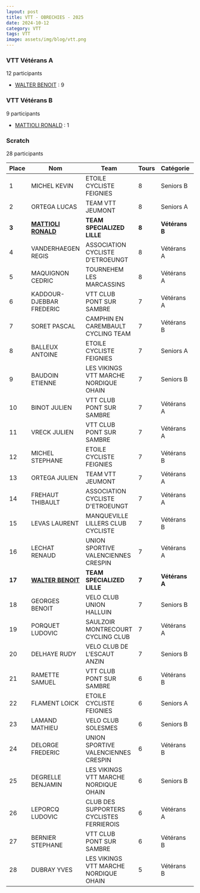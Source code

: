 ```yaml
---
layout: post
title: VTT - OBRECHIES - 2025
date: 2024-10-12
category: VTT
tags: VTT
image: assets/img/blog/vtt.png
---
```


### VTT Vétérans A
12 participants
- [WALTER BENOIT](https://teamspecializedlille.cc/coureurs/walterbenoit) : 9

### VTT Vétérans B
9 participants
- [MATTIOLI RONALD](https://teamspecializedlille.cc/coureurs/mattiolironald) : 1

### Scratch
28 participants

| Place | Nom | Team | Tours | Catégorie | Temps |
|---|---|---|---|---|---|
| 1 | MICHEL KEVIN | ETOILE CYCLISTE FEIGNIES | 8 | Seniors B | 0:47:16 | 
| 2 | ORTEGA LUCAS | TEAM VTT JEUMONT | 8 | Seniors A | 0:48:2 | 
| **3** | **[MATTIOLI RONALD](https://teamspecializedlille.cc/coureurs/mattiolironald)** | **TEAM SPECIALIZED LILLE** | **8** | **Vétérans B** | **0:52:22** | 
| 4 | VANDERHAEGEN REGIS | ASSOCIATION CYCLISTE D'ETROEUNGT | 8 | Vétérans A | 0:52:41 | 
| 5 | MAQUIGNON CEDRIC | TOURNEHEM LES MARCASSINS | 8 | Vétérans A | 0:54:18 | 
| 6 | KADDOUR-DJEBBAR FREDERIC | VTT  CLUB PONT SUR SAMBRE | 7 | Vétérans A | 0:47:55 | 
| 7 | SORET PASCAL | CAMPHIN EN CAREMBAULT CYCLING TEAM | 7 | Vétérans B | 0:48:0 | 
| 8 | BALLEUX ANTOINE | ETOILE CYCLISTE FEIGNIES | 7 | Seniors A | 0:48:51 | 
| 9 | BAUDOIN ETIENNE | LES VIKINGS VTT MARCHE NORDIQUE OHAIN | 7 | Seniors B | 0:48:56 | 
| 10 | BINOT JULIEN | VTT  CLUB PONT SUR SAMBRE | 7 | Vétérans A | 0:49:13 | 
| 11 | VRECK JULIEN | VTT  CLUB PONT SUR SAMBRE | 7 | Vétérans A | 0:50:2 | 
| 12 | MICHEL STEPHANE | ETOILE CYCLISTE FEIGNIES | 7 | Vétérans B | 0:50:24 | 
| 13 | ORTEGA JULIEN | TEAM VTT JEUMONT | 7 | Vétérans A | 0:51:2 | 
| 14 | FREHAUT THIBAULT | ASSOCIATION CYCLISTE D'ETROEUNGT | 7 | Vétérans A | 0:51:42 | 
| 15 | LEVAS LAURENT | MANQUEVILLE LILLERS CLUB CYCLISTE | 7 | Vétérans B | 0:51:47 | 
| 16 | LECHAT RENAUD | UNION SPORTIVE VALENCIENNES CRESPIN | 7 | Vétérans A | 0:52:18 | 
| **17** | **[WALTER BENOIT](https://teamspecializedlille.cc/coureurs/walterbenoit)** | **TEAM SPECIALIZED LILLE** | **7** | **Vétérans A** | **0:54:2** | 
| 18 | GEORGES BENOIT | VELO CLUB UNION HALLUIN | 7 | Seniors B | 0:54:53 | 
| 19 | PORQUET LUDOVIC | SAULZOIR MONTRECOURT CYCLING CLUB | 7 | Vétérans A | 0:55:7 | 
| 20 | DELHAYE RUDY | VELO CLUB DE L'ESCAUT ANZIN | 7 | Seniors B | 0:56:26 | 
| 21 | RAMETTE SAMUEL | VTT  CLUB PONT SUR SAMBRE | 6 | Vétérans B | 0:47:40 | 
| 22 | FLAMENT LOICK | ETOILE CYCLISTE FEIGNIES | 6 | Seniors A | 0:47:55 | 
| 23 | LAMAND MATHIEU | VELO CLUB SOLESMES | 6 | Seniors B | 0:49:49 | 
| 24 | DELORGE FREDERIC | UNION SPORTIVE VALENCIENNES CRESPIN | 6 | Vétérans B | 0:51:3 | 
| 25 | DEGRELLE BENJAMIN | LES VIKINGS VTT MARCHE NORDIQUE OHAIN | 6 | Seniors B | 0:54:0 | 
| 26 | LEPORCQ LUDOVIC | CLUB DES SUPPORTERS CYCLISTES FERRIEROIS | 6 | Vétérans A | 0:55:16 | 
| 27 | BERNIER STEPHANE | VTT  CLUB PONT SUR SAMBRE | 6 | Vétérans B | 0:55:59 | 
| 28 | DUBRAY YVES | LES VIKINGS VTT MARCHE NORDIQUE OHAIN | 5 | Vétérans B | 0:48:21 | 
